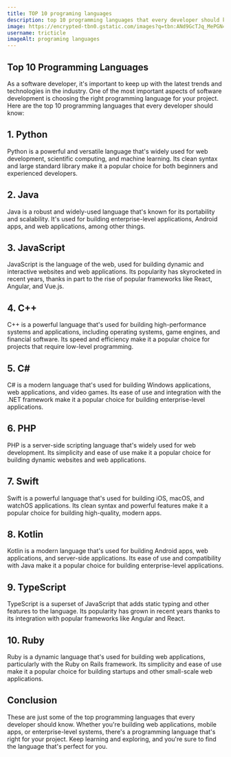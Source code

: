 ```yaml
---
title: TOP 10 programing languages
description: top 10 programming languages that every developer should know
image: https://encrypted-tbn0.gstatic.com/images?q=tbn:ANd9GcTJq_MePGN4EfpyoIgiCZIWyZq00NGDRCdYvA&usqp=CAU
username: tricticle
imageAlt: programing languages
---
```


## Top 10 Programming Languages
As a software developer, it's important to keep up with the latest trends and technologies in the industry. One of the most important aspects of software development is choosing the right programming language for your project. Here are the top 10 programming languages that every developer should know:

## 1. Python
Python is a powerful and versatile language that's widely used for web development, scientific computing, and machine learning. Its clean syntax and large standard library make it a popular choice for both beginners and experienced developers.

## 2. Java
Java is a robust and widely-used language that's known for its portability and scalability. It's used for building enterprise-level applications, Android apps, and web applications, among other things.

## 3. JavaScript
JavaScript is the language of the web, used for building dynamic and interactive websites and web applications. Its popularity has skyrocketed in recent years, thanks in part to the rise of popular frameworks like React, Angular, and Vue.js.

## 4. C++
C++ is a powerful language that's used for building high-performance systems and applications, including operating systems, game engines, and financial software. Its speed and efficiency make it a popular choice for projects that require low-level programming.

## 5. C#
C# is a modern language that's used for building Windows applications, web applications, and video games. Its ease of use and integration with the .NET framework make it a popular choice for building enterprise-level applications.

## 6. PHP
PHP is a server-side scripting language that's widely used for web development. Its simplicity and ease of use make it a popular choice for building dynamic websites and web applications.

## 7. Swift
Swift is a powerful language that's used for building iOS, macOS, and watchOS applications. Its clean syntax and powerful features make it a popular choice for building high-quality, modern apps.

## 8. Kotlin
Kotlin is a modern language that's used for building Android apps, web applications, and server-side applications. Its ease of use and compatibility with Java make it a popular choice for building enterprise-level applications.

## 9. TypeScript
TypeScript is a superset of JavaScript that adds static typing and other features to the language. Its popularity has grown in recent years thanks to its integration with popular frameworks like Angular and React.

## 10. Ruby
Ruby is a dynamic language that's used for building web applications, particularly with the Ruby on Rails framework. Its simplicity and ease of use make it a popular choice for building startups and other small-scale web applications.

## Conclusion
These are just some of the top programming languages that every developer should know. Whether you're building web applications, mobile apps, or enterprise-level systems, there's a programming language that's right for your project. Keep learning and exploring, and you're sure to find the language that's perfect for you.